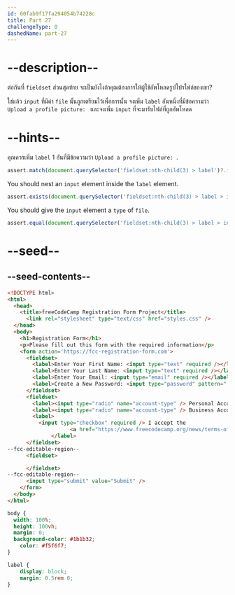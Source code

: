 ```yaml
---
id: 60fab9f17fa294054b74228c
title: Part 27
challengeType: 0
dashedName: part-27
---
```


# --description--

ต่อกันที่ `fieldset` ส่วนสุดท้าย
จะเป็นยังไงถ้าคุณต้องการให้ผู้ใช้อัพโหลดรูปโปรไฟล์ของเขา? 

ใช่แล้ว `input` ที่มีค่า `file` นั้นถูกเตรียมไว้เพื่อการนั้น
จงเพิ่ม `label` อันหนึ่งที่มีข้อความว่า `Upload a profile picture: `
และจงเพิ่ม `input` ที่จะมารับไฟล์ที่ถูกอัพโหลด

# --hints--

คุณควรเพิ่ม `label` 1 อันที่มีข้อความว่า `Upload a profile picture: `.

```js
assert.match(document.querySelector('fieldset:nth-child(3) > label')?.innerText, /Upload a profile picture:/i);
```

You should nest an `input` element inside the `label` element.

```js
assert.exists(document.querySelector('fieldset:nth-child(3) > label > input'));
```

You should give the `input` element a `type` of `file`.

```js
assert.equal(document.querySelector('fieldset:nth-child(3) > label > input')?.type, 'file');
```

# --seed--

## --seed-contents--

```html
<!DOCTYPE html>
<html>
  <head>
    <title>freeCodeCamp Registration Form Project</title>
	  <link rel="stylesheet" type="text/css" href="styles.css" />
  </head>
  <body>
    <h1>Registration Form</h1>
    <p>Please fill out this form with the required information</p>
    <form action='https://fcc-registration-form.com'>
      <fieldset>
        <label>Enter Your First Name: <input type="text" required /></label>
        <label>Enter Your Last Name: <input type="text" required /></label>
        <label>Enter Your Email: <input type="email" required /></label>
        <label>Create a New Password: <input type="password" pattern="[a-z0-5]{8,}" required /></label>
      </fieldset>
      <fieldset>
        <label><input type="radio" name="account-type" /> Personal Account</label>
        <label><input type="radio" name="account-type" /> Business Account</label>
        <label>
          <input type="checkbox" required /> I accept the
				    <a href="https://www.freecodecamp.org/news/terms-of-service/">terms and conditions</a>
			  </label>
      </fieldset>
--fcc-editable-region--
      <fieldset>

      </fieldset>
--fcc-editable-region--
      <input type="submit" value="Submit" />
    </form>
  </body>
</html>
```

```css
body {
  width: 100%;
  height: 100vh;
  margin: 0;
  background-color: #1b1b32;
	color: #f5f6f7;
}

label {
	display: block;
	margin: 0.5rem 0;
}

```
